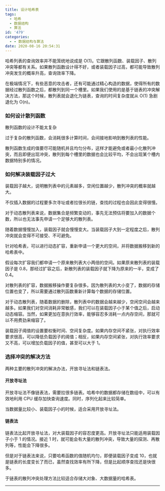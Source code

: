 ```yaml
---
title: 设计哈希表
tags:
  - 哈希
  - 数据结构
  - 算法
id: '479'
categories:
  - - 数据结构与算法
date: 2020-08-16 20:54:31
---
```


哈希列表的查询效率并不能笼统地说成是 O(1)。它跟散列函数、装载因子、散列冲突等都有关系。如果散列函数设计得不好，或者装载因子过高，都可能导致散列冲突发生的概率升高，查询效率下降。

在极端情况下，有些恶意的攻击者，还有可能通过精心构造的数据，使得所有的数据经过散列函数之后，都散列到同一个槽里。如果我们使用的是基于链表的冲突解决方法，那这个时候，散列表就会退化为链表，查询的时间复杂度就从 O(1) 急剧退化为 O(n)。

### 如何设计散列函数

散列函数的设计不能太复杂

过于复杂的散列函数，会消耗很多计算时间，会间接地影响到散列表的性能。

散列函数生成的值要尽可能随机并且均匀分布，这样才能避免或者最小化散列冲突，而且即便出现冲突，散列到每个槽里的数据也会比较平均，不会出现某个槽内数据特别多的情况。

### 如何解决装载因子过大

装载因子越大，说明散列表中的元素越多，空闲位置越少，散列冲突的概率就越大。

不仅插入数据的过程要多次寻址或者拉很长的链，查找的过程也会因此变得很慢。

对于动态散列表来说，数据集合是频繁变动的，事先无法预估将要加入的数据个数，所以也无法事先申请一个足够大的散列表。

随着数据慢慢加入，装载因子就会慢慢变大。当装载因子大到一定程度之后，散列冲突就会变得不可接受、不可避免。

针对哈希表，可以进行动态扩容，重新申请一个更大的空间，并将数据搬移到新的哈希表中。

假设每次扩容我们都申请一个原来散列表大小两倍的空间。如果原来散列表的装载因子是 0.8，那经过扩容之后，新散列表的装载因子就下降为原来的一半，变成了 0.4。

对散列表的扩容，数据搬移操作要复杂很多。因为散列表的大小变了，数据的存储位置也变了，所以需要通过散列函数重新计算每个数据的存储位置。

对于动态散列表，随着数据的删除，散列表中的数据会越来越少，空闲空间会越来越多。如果我们对空间消耗非常敏感，我们可以在装载因子小于某个值之后，启动动态缩容。当然，如果更加在意执行效率，能够容忍多消耗一点内存空间，那就可以不用费劲来缩容了。

装载因子阈值的设置要权衡时间、空间复杂度。如果内存空间不紧张，对执行效率要求很高，可以降低负载因子的阈值；相反，如果内存空间紧张，对执行效率要求又不高，可以增加负载因子的值，甚至可以大于 1。

### 选择冲突的解决方法

两种主要的散列冲突的解决办法，开放寻址法和链表法。

#### 开放寻址法

开放寻址法不像链表法，需要拉很多链表。哈希中的数据都存储在数组中，可以有效地利用 CPU 缓存加快查询速度。同时，序列化起来比较简单。

当数据量比较小、装载因子小的时候，适合采用开放寻址法。

#### 链表法

链表法比起开放寻址法，对大装载因子的容忍度更高。开放寻址法只能适用装载因子小于 1 的情况。接近 1 时，就可能会有大量的散列冲突，导致大量的探测、再散列等，性能会下降很多。

但是对于链表法来说，只要哈希函数的值随机均匀，即便装载因子变成 10，也就是链表的长度变长了而已，虽然查找效率有所下降，但是比起顺序查找还是快很多。

于链表的散列冲突处理方法比较适合存储大对象、大数据量的哈希表。

* * *